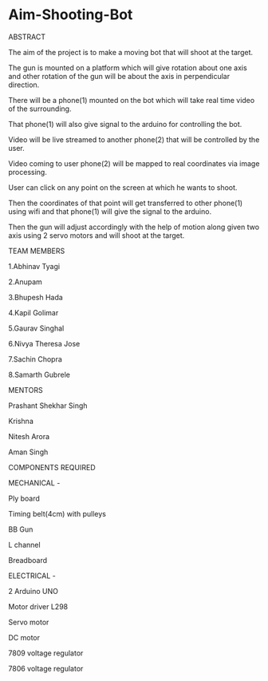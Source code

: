 # Aim-Shooting-Bot
ABSTRACT

The aim of the project is to make a moving bot that will shoot at the target.

The gun is mounted on a platform which will give rotation about one axis and other rotation of the gun will be about the axis in perpendicular direction.

There will be a phone(1) mounted on the bot which will take real time video of the surrounding.

That phone(1) will also give signal to the arduino for controlling the bot.

Video will be live streamed to another phone(2) that will be controlled by the user.

Video coming to user phone(2) will be mapped to real coordinates via image processing.

User can click on any point on the screen at which he wants to shoot.

Then the coordinates of that point will get transferred to other phone(1) using wifi and that phone(1) will give the signal to the arduino.

Then the gun will adjust accordingly with the help of motion along given two axis using 2 servo motors and will shoot at the target.


TEAM MEMBERS

1.Abhinav Tyagi

2.Anupam 

3.Bhupesh Hada

4.Kapil Golimar

5.Gaurav Singhal

6.Nivya Theresa Jose

7.Sachin Chopra

8.Samarth Gubrele


MENTORS

Prashant Shekhar Singh

Krishna

Nitesh Arora

Aman Singh



COMPONENTS REQUIRED

MECHANICAL -

Ply board   

Timing belt(4cm) with pulleys

BB Gun

L channel

Breadboard


ELECTRICAL -

2 Arduino UNO

Motor driver L298

Servo motor

DC motor

7809 voltage regulator

7806 voltage regulator










